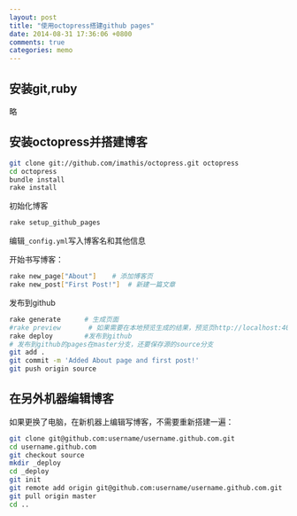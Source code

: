 ```yaml
---
layout: post
title: "使用octopress搭建github pages"
date: 2014-08-31 17:36:06 +0800
comments: true
categories: memo
---
```


## 安装git,ruby
略

## 安装octopress并搭建博客

```bash
git clone git://github.com/imathis/octopress.git octopresscd octopressbundle installrake install
```
<!-- more -->

初始化博客

```bash
rake setup_github_pages
```

编辑`_config.yml`写入博客名和其他信息

开始书写博客：

```bash
rake new_page["About"]    # 添加博客页rake new_post["First Post!"]  # 新建一篇文章
```

发布到github

```bash deploy.sh
rake generate      # 生成页面
#rake preview       # 如果需要在本地预览生成的结果，预览页http://localhost:4000
rake deploy        #发布到github
# 发布到github的pages在master分支，还要保存源的source分支
git add .git commit -m 'Added About page and first post!'git push origin source
```


## 在另外机器编辑博客

如果更换了电脑，在新机器上编辑写博客，不需要重新搭建一遍：

```bash get_my_blog.sh
git clone git@github.com:username/username.github.com.git
cd username.github.comgit checkout sourcemkdir _deploycd _deploygit initgit remote add origin git@github.com:username/username.github.com.gitgit pull origin mastercd ..
```